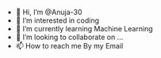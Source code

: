 - 👋 Hi, I’m @Anuja-30
- 👀 I’m interested in coding
- 🌱 I’m currently learning Machine Learning
- 💞️ I’m looking to collaborate on ...
- 📫 How to reach me By my Email

<!---
Anuja-30/Anuja-30 is a ✨ special ✨ repository because its `README.md` (this file) appears on your GitHub profile.
You can click the Preview link to take a look at your changes.
--->
